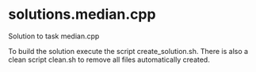 # solutions.median.cpp
Solution to task median.cpp

To build the solution execute the script create_solution.sh.
There is also a clean script clean.sh to remove all files automatically created.
